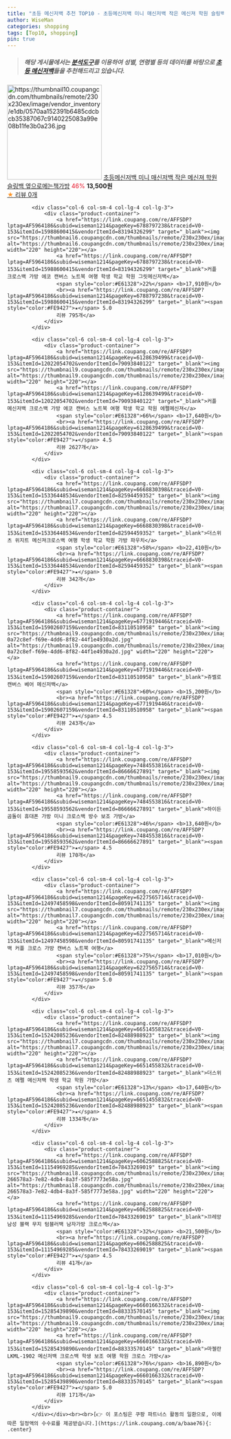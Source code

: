 ```yaml
---
title: "초등 메신저백 추천 TOP10 - 초등메신저백 미니 매신저백 작은 메신져 학원 슬링백 옆으로메는책가방"
author: WiseMan
categories: shopping
tags: [Top10, shopping]
pin: true
---
```


> ##### 해당 게시물에서는 [**분석도구**](https://itemscout.io/)를 이용하여 **성별**, **연령별** 등의 데이터를 바탕으로 [**초등 메신저백**](https://link.coupang.com/a/baae76)들을 추천해드리고 있습니다.
<div class="container"><div class="row">
            <div class="col-6 col-sm-4 col-lg-4 col-lg-3">
                <div class="product-container">
                    <a href="https://link.coupang.com/re/AFFSDP?lptag=AF5964186&subid=wiseman1214&pageKey=7814713962&traceid=V0-153&itemId=21207386352&vendorItemId=88268608313" target="_blank"><img src="https://thumbnail10.coupangcdn.com/thumbnails/remote/230x230ex/image/vendor_inventory/e1db/0570aa152391b6485cdcbcb35387067c9140225083a99e08b11fe3b0a236.jpg" alt="https://thumbnail10.coupangcdn.com/thumbnails/remote/230x230ex/image/vendor_inventory/e1db/0570aa152391b6485cdcbcb35387067c9140225083a99e08b11fe3b0a236.jpg" width="220" height="220"></a>
                    <a href="https://link.coupang.com/re/AFFSDP?lptag=AF5964186&subid=wiseman1214&pageKey=7814713962&traceid=V0-153&itemId=21207386352&vendorItemId=88268608313" target="_blank">초등메신저백 미니 매신저백 작은 메신져 학원 슬링백 옆으로메는책가방</a>
                    <span style="color:#E61328">46%</span> <b>13,500원</b>
                    <br><a href="https://link.coupang.com/re/AFFSDP?lptag=AF5964186&subid=wiseman1214&pageKey=7814713962&traceid=V0-153&itemId=21207386352&vendorItemId=88268608313" target="_blank"><span style="color:#FE9427">★</span> 
                    리뷰 0개</a>
                </div>
            </div>
            
            <div class="col-6 col-sm-4 col-lg-4 col-lg-3">
                <div class="product-container">
                    <a href="https://link.coupang.com/re/AFFSDP?lptag=AF5964186&subid=wiseman1214&pageKey=6788797238&traceid=V0-153&itemId=15988600415&vendorItemId=83194326299" target="_blank"><img src="https://thumbnail6.coupangcdn.com/thumbnails/remote/230x230ex/image/vendor_inventory/ee40/8b65156ec6901a60a1b91d220393025cd20d2f94bae1c598c06dcf324986.jpg" alt="https://thumbnail6.coupangcdn.com/thumbnails/remote/230x230ex/image/vendor_inventory/ee40/8b65156ec6901a60a1b91d220393025cd20d2f94bae1c598c06dcf324986.jpg" width="220" height="220"></a>
                    <a href="https://link.coupang.com/re/AFFSDP?lptag=AF5964186&subid=wiseman1214&pageKey=6788797238&traceid=V0-153&itemId=15988600415&vendorItemId=83194326299" target="_blank">커플 크로스백 가방 에코 캔버스 노트북 여행 학생 학교 학원 그릿메신저백</a>
                    <span style="color:#E61328">22%</span> <b>17,910원</b>
                    <br><a href="https://link.coupang.com/re/AFFSDP?lptag=AF5964186&subid=wiseman1214&pageKey=6788797238&traceid=V0-153&itemId=15988600415&vendorItemId=83194326299" target="_blank"><span style="color:#FE9427">★</span> 5.0
                    리뷰 795개</a>
                </div>
            </div>
            
            <div class="col-6 col-sm-4 col-lg-4 col-lg-3">
                <div class="product-container">
                    <a href="https://link.coupang.com/re/AFFSDP?lptag=AF5964186&subid=wiseman1214&pageKey=6128639499&traceid=V0-153&itemId=12022054702&vendorItemId=79093840122" target="_blank"><img src="https://thumbnail9.coupangcdn.com/thumbnails/remote/230x230ex/image/vendor_inventory/aa55/af1b048a8f4bc9b1e9f797a3b7ffd75f6671dbd4b3cb36050f595992aea3.jpg" alt="https://thumbnail9.coupangcdn.com/thumbnails/remote/230x230ex/image/vendor_inventory/aa55/af1b048a8f4bc9b1e9f797a3b7ffd75f6671dbd4b3cb36050f595992aea3.jpg" width="220" height="220"></a>
                    <a href="https://link.coupang.com/re/AFFSDP?lptag=AF5964186&subid=wiseman1214&pageKey=6128639499&traceid=V0-153&itemId=12022054702&vendorItemId=79093840122" target="_blank">커플 메신저백 크로스백 가방 에코 캔버스 노트북 여행 학생 학교 학원 에펠메신져</a>
                    <span style="color:#E61328">66%</span> <b>17,640원</b>
                    <br><a href="https://link.coupang.com/re/AFFSDP?lptag=AF5964186&subid=wiseman1214&pageKey=6128639499&traceid=V0-153&itemId=12022054702&vendorItemId=79093840122" target="_blank"><span style="color:#FE9427">★</span> 4.5
                    리뷰 2627개</a>
                </div>
            </div>
            
            <div class="col-6 col-sm-4 col-lg-4 col-lg-3">
                <div class="product-container">
                    <a href="https://link.coupang.com/re/AFFSDP?lptag=AF5964186&subid=wiseman1214&pageKey=6668830398&traceid=V0-153&itemId=15336448534&vendorItemId=82594459352" target="_blank"><img src="https://thumbnail7.coupangcdn.com/thumbnails/remote/230x230ex/image/vendor_inventory/f0c9/ab7c280f83842a03068aff6288baf5e62e8c408a24c61926530abe8da24d.jpg" alt="https://thumbnail7.coupangcdn.com/thumbnails/remote/230x230ex/image/vendor_inventory/f0c9/ab7c280f83842a03068aff6288baf5e62e8c408a24c61926530abe8da24d.jpg" width="220" height="220"></a>
                    <a href="https://link.coupang.com/re/AFFSDP?lptag=AF5964186&subid=wiseman1214&pageKey=6668830398&traceid=V0-153&itemId=15336448534&vendorItemId=82594459352" target="_blank">더스위츠 위지트 메신져크로스백 여행 학생 학교 학원 가방 파우치</a>
                    <span style="color:#E61328">58%</span> <b>22,410원</b>
                    <br><a href="https://link.coupang.com/re/AFFSDP?lptag=AF5964186&subid=wiseman1214&pageKey=6668830398&traceid=V0-153&itemId=15336448534&vendorItemId=82594459352" target="_blank"><span style="color:#FE9427">★</span> 5.0
                    리뷰 342개</a>
                </div>
            </div>
            
            <div class="col-6 col-sm-4 col-lg-4 col-lg-3">
                <div class="product-container">
                    <a href="https://link.coupang.com/re/AFFSDP?lptag=AF5964186&subid=wiseman1214&pageKey=6771919446&traceid=V0-153&itemId=15902607159&vendorItemId=83110510958" target="_blank"><img src="https://thumbnail9.coupangcdn.com/thumbnails/remote/230x230ex/image/retail/images/2113492099497028-0a72c8ef-f69e-4dd6-8f82-44f1e4930a2d.jpg" alt="https://thumbnail9.coupangcdn.com/thumbnails/remote/230x230ex/image/retail/images/2113492099497028-0a72c8ef-f69e-4dd6-8f82-44f1e4930a2d.jpg" width="220" height="220"></a>
                    <a href="https://link.coupang.com/re/AFFSDP?lptag=AF5964186&subid=wiseman1214&pageKey=6771919446&traceid=V0-153&itemId=15902607159&vendorItemId=83110510958" target="_blank">쥬벨로 캔버스 베어 메신저백</a>
                    <span style="color:#E61328">60%</span> <b>15,200원</b>
                    <br><a href="https://link.coupang.com/re/AFFSDP?lptag=AF5964186&subid=wiseman1214&pageKey=6771919446&traceid=V0-153&itemId=15902607159&vendorItemId=83110510958" target="_blank"><span style="color:#FE9427">★</span> 4.5
                    리뷰 243개</a>
                </div>
            </div>
            
            <div class="col-6 col-sm-4 col-lg-4 col-lg-3">
                <div class="product-container">
                    <a href="https://link.coupang.com/re/AFFSDP?lptag=AF5964186&subid=wiseman1214&pageKey=7484553816&traceid=V0-153&itemId=19558593562&vendorItemId=86666627891" target="_blank"><img src="https://thumbnail9.coupangcdn.com/thumbnails/remote/230x230ex/image/vendor_inventory/20d0/06e717ebd5d7a96b5c065046edc8caaa331d417402bf6f22463f77f291cc.png" alt="https://thumbnail9.coupangcdn.com/thumbnails/remote/230x230ex/image/vendor_inventory/20d0/06e717ebd5d7a96b5c065046edc8caaa331d417402bf6f22463f77f291cc.png" width="220" height="220"></a>
                    <a href="https://link.coupang.com/re/AFFSDP?lptag=AF5964186&subid=wiseman1214&pageKey=7484553816&traceid=V0-153&itemId=19558593562&vendorItemId=86666627891" target="_blank">하이든 곰돌이 휴대폰 가방 미니 크로스백 방수 보조 가방</a>
                    <span style="color:#E61328">46%</span> <b>13,640원</b>
                    <br><a href="https://link.coupang.com/re/AFFSDP?lptag=AF5964186&subid=wiseman1214&pageKey=7484553816&traceid=V0-153&itemId=19558593562&vendorItemId=86666627891" target="_blank"><span style="color:#FE9427">★</span> 4.5
                    리뷰 170개</a>
                </div>
            </div>
            
            <div class="col-6 col-sm-4 col-lg-4 col-lg-3">
                <div class="product-container">
                    <a href="https://link.coupang.com/re/AFFSDP?lptag=AF5964186&subid=wiseman1214&pageKey=6227565714&traceid=V0-153&itemId=12497458598&vendorItemId=80591741135" target="_blank"><img src="https://thumbnail7.coupangcdn.com/thumbnails/remote/230x230ex/image/vendor_inventory/599b/8c8cb7b57e8af74a689ccab1ad27b0e4737f74cd3ee6968d881c10eeb94a.jpg" alt="https://thumbnail7.coupangcdn.com/thumbnails/remote/230x230ex/image/vendor_inventory/599b/8c8cb7b57e8af74a689ccab1ad27b0e4737f74cd3ee6968d881c10eeb94a.jpg" width="220" height="220"></a>
                    <a href="https://link.coupang.com/re/AFFSDP?lptag=AF5964186&subid=wiseman1214&pageKey=6227565714&traceid=V0-153&itemId=12497458598&vendorItemId=80591741135" target="_blank">메신저백 커플 크로스 가방 캔버스 노트북 여행</a>
                    <span style="color:#E61328">75%</span> <b>17,010원</b>
                    <br><a href="https://link.coupang.com/re/AFFSDP?lptag=AF5964186&subid=wiseman1214&pageKey=6227565714&traceid=V0-153&itemId=12497458598&vendorItemId=80591741135" target="_blank"><span style="color:#FE9427">★</span> 5.0
                    리뷰 357개</a>
                </div>
            </div>
            
            <div class="col-6 col-sm-4 col-lg-4 col-lg-3">
                <div class="product-container">
                    <a href="https://link.coupang.com/re/AFFSDP?lptag=AF5964186&subid=wiseman1214&pageKey=6651455832&traceid=V0-153&itemId=15242085236&vendorItemId=82488988923" target="_blank"><img src="https://thumbnail7.coupangcdn.com/thumbnails/remote/230x230ex/image/vendor_inventory/9cef/5ba5dc66a3540279c884424de5e24ecc3c746a7ff8e5ee9b27b51423ef49.jpg" alt="https://thumbnail7.coupangcdn.com/thumbnails/remote/230x230ex/image/vendor_inventory/9cef/5ba5dc66a3540279c884424de5e24ecc3c746a7ff8e5ee9b27b51423ef49.jpg" width="220" height="220"></a>
                    <a href="https://link.coupang.com/re/AFFSDP?lptag=AF5964186&subid=wiseman1214&pageKey=6651455832&traceid=V0-153&itemId=15242085236&vendorItemId=82488988923" target="_blank">더스위츠 에펠 메신저백 학생 학교 학원 가방</a>
                    <span style="color:#E61328">13%</span> <b>17,640원</b>
                    <br><a href="https://link.coupang.com/re/AFFSDP?lptag=AF5964186&subid=wiseman1214&pageKey=6651455832&traceid=V0-153&itemId=15242085236&vendorItemId=82488988923" target="_blank"><span style="color:#FE9427">★</span> 4.5
                    리뷰 1334개</a>
                </div>
            </div>
            
            <div class="col-6 col-sm-4 col-lg-4 col-lg-3">
                <div class="product-container">
                    <a href="https://link.coupang.com/re/AFFSDP?lptag=AF5964186&subid=wiseman1214&pageKey=6062588825&traceid=V0-153&itemId=11154969285&vendorItemId=78433269019" target="_blank"><img src="https://thumbnail8.coupangcdn.com/thumbnails/remote/230x230ex/image/retail/images/3717015964696961-266578a3-7e82-4db4-8a3f-585f7773e58a.jpg" alt="https://thumbnail8.coupangcdn.com/thumbnails/remote/230x230ex/image/retail/images/3717015964696961-266578a3-7e82-4db4-8a3f-585f7773e58a.jpg" width="220" height="220"></a>
                    <a href="https://link.coupang.com/re/AFFSDP?lptag=AF5964186&subid=wiseman1214&pageKey=6062588825&traceid=V0-153&itemId=11154969285&vendorItemId=78433269019" target="_blank">끄레앙 남성 블랙 무지 텀블러백 남자가방 크로스백</a>
                    <span style="color:#E61328">32%</span> <b>21,500원</b>
                    <br><a href="https://link.coupang.com/re/AFFSDP?lptag=AF5964186&subid=wiseman1214&pageKey=6062588825&traceid=V0-153&itemId=11154969285&vendorItemId=78433269019" target="_blank"><span style="color:#FE9427">★</span> 4.5
                    리뷰 41개</a>
                </div>
            </div>
            
            <div class="col-6 col-sm-4 col-lg-4 col-lg-3">
                <div class="product-container">
                    <a href="https://link.coupang.com/re/AFFSDP?lptag=AF5964186&subid=wiseman1214&pageKey=6660166332&traceid=V0-153&itemId=15285439890&vendorItemId=88333570145" target="_blank"><img src="https://thumbnail9.coupangcdn.com/thumbnails/remote/230x230ex/image/vendor_inventory/3f0a/a7f08b48448980eaacdea2e18b785ca2b216301099dbb78a6a0ac7aaef18.jpg" alt="https://thumbnail9.coupangcdn.com/thumbnails/remote/230x230ex/image/vendor_inventory/3f0a/a7f08b48448980eaacdea2e18b785ca2b216301099dbb78a6a0ac7aaef18.jpg" width="220" height="220"></a>
                    <a href="https://link.coupang.com/re/AFFSDP?lptag=AF5964186&subid=wiseman1214&pageKey=6660166332&traceid=V0-153&itemId=15285439890&vendorItemId=88333570145" target="_blank">마젤란 LKML-1902 메신저백 크로스백 학생 보조 여행 학원 크로스 가방</a>
                    <span style="color:#E61328">76%</span> <b>16,890원</b>
                    <br><a href="https://link.coupang.com/re/AFFSDP?lptag=AF5964186&subid=wiseman1214&pageKey=6660166332&traceid=V0-153&itemId=15285439890&vendorItemId=88333570145" target="_blank"><span style="color:#FE9427">★</span> 5.0
                    리뷰 171개</a>
                </div>
            </div>
            </div></div><br><br>[👉 이 포스팅은 쿠팡 파트너스 활동의 일환으로, 이에 따른 일정액의 수수료를 제공받습니다.](https://link.coupang.com/a/baae76){: .center}